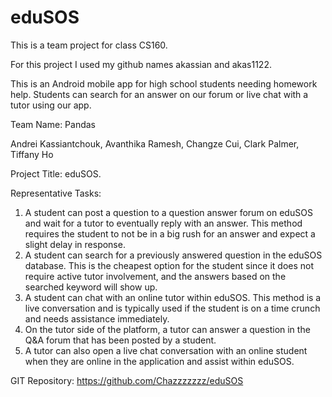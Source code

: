 # eduSOS

This is a team project for class CS160.

For this project I used my github names akassian and akas1122.

This is an Android mobile app for high school students needing homework help.
Students can search for an answer on our forum or live chat with a tutor using our app.

Team Name: Pandas

Andrei Kassiantchouk, Avanthika Ramesh,
Changze Cui, Clark Palmer, Tiffany Ho

Project Title: eduSOS.

Representative Tasks:
1. A student can post a question to a question answer forum
on eduSOS and wait for a tutor to eventually reply with an
answer. This method requires the student to not be in a big
rush for an answer and expect a slight delay in response.
2. A student can search for a previously answered question
in the eduSOS database. This is the cheapest option for the
student since it does not require active tutor involvement,
and the answers based on the searched keyword will show
up.
3. A student can chat with an online tutor within eduSOS.
This method is a live conversation and is typically used if
the student is on a time crunch and needs assistance
immediately.
4. On the tutor side of the platform, a tutor can answer a
question in the Q&A forum that has been posted by a
student.
5. A tutor can also open a live chat conversation with an
online student when they are online in the application and
assist within eduSOS.

GIT Repository: https://github.com/Chazzzzzzz/eduSOS
